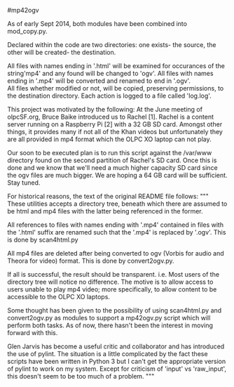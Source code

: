 #mp42ogv

As of early Sept 2014, both modules have been combined into mod_copy.py.

Declared within the code are two directories: one exists- the source,
the other will be created- the destination.

All files with names ending in '.html' will be examined for occurances of 
the string'mp4' and any found will be changed to 'ogv'.
All files with names ending in '.mp4' will be converted and renamed to end
in '.ogv'.  
All files whether modified or not, will be copied, preserving permissions,
to the destination directory.
Each action is logged to a file called 'log.log'.

This project was motivated by the following:
At the June meeting of olpcSF.org, Bruce Baike introduced us to 
Rachel [1]. Rachel is a content server running on a Raspberry Pi [2] 
with a 32 GB SD card.  Amongst other things, it provides many if not all of
the Khan videos but unfortunately they are all provided in mp4 format which
the OLPC XO laptop can not play.

Our soon to be executed plan is to run this script against the /var/www 
directory found on the second partition of Rachel's SD card.  Once this is
done and we know that we'll need a much higher capacity SD card since the
ogv files are much bigger.  We are hoping a 64 GB card will be sufficient.
Stay tuned.


For historical reasons, the text of the original README file follows:
"""
These utilities accepts a directory tree, beneath which there are assumed 
to be html and mp4 files with the latter being referenced in the former.

All references to files with names ending with '.mp4' contained in files
with the '.html' suffix are renamed such that the '.mp4' is replaced by 
'.ogv'.  This is done by scan4html.py

All mp4 files are deleted after being converted to ogv (Vorbis for audio
and Theora for video) format.  This is done by convert2ogv.py.

If all is successful, the result should be transparent. i.e. Most users of
the directory tree will notice no difference.
The motive is to allow access to users unable to play mp4 video; more
specifically, to allow content to be accessible to the OLPC XO laptops.

Some thought has been given to the possibility of using scan4html.py and
convert2ogv.py as modules to support a mp42ogv.py script which will perform
both tasks.  As of now, there hasn't been the interest in moving forward
with this.  

Glen Jarvis has become a useful critic and collaborator and has introduced
the use of pylint.  The situation is a little complicated by the fact these
scripts have been written in Python 3 but I can't get the appropriate
version of pylint to work on my system.  Except for criticism of 'input' vs
'raw_input', this doesn't seem to be too much of a problem.
"""

